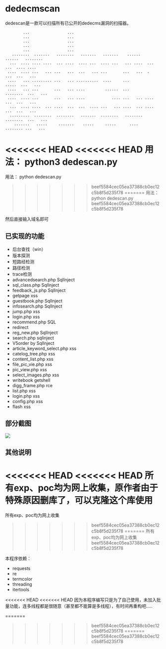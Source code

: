 # dedecmscan



dedescan是一款可以扫描所有已公开的dedecms漏洞的扫描器。

```
        ...                 ...                                                     
        ...                 ...                                                     
        ...                 ...                                                     
        ...                 ...                                                     
        ...                 ...                                                     
   ........  .......   ........   .......   .......    ......    ......   ........  
  ...  .... .... ....  ... ....  .... ...  .... ...   ... ....  ...  ...  .... .... 
 ....  .... ...   ... ...   ...  ...   ... ...       ...   ...  .    ...  ...   ... 
 ....   ... ......... ...   ... ..........  ....     ...           .....  ...   ... 
 ....   ... ...       ...   ... ....         ......  ...        ........  ...   ... 
 ....  .... ...       ...   ... ....            .... ...   ... ....  ...  ...   ... 
  ...  .... ....  ... ....  ...  ...  .... ...   ... ....  ... ....  ...  ...   ... 
  .........  ........  ........   .......  ........   ........  ........  ...   ... 
    .......   .....     .......    .....     .....      ....     ........ ...   ... 

```

<<<<<<< HEAD
<<<<<<< HEAD
用法： python3 dedescan.py
=======
用法： python dedescan.py
>>>>>>> beef5584cec05ea37388cb0ec12c5b8f5d235f78
=======
用法： python dedescan.py
>>>>>>> beef5584cec05ea37388cb0ec12c5b8f5d235f78

然后直接输入域名即可

## 已实现的功能

- 后台查找（win）
- 版本探测
- 短路经检测
- 路径检测
- trace检测
- advancedsearch.php SqlInject
- sql_class.php SqlInject
- feedback_js.php SqlInject
- getpage xss
- guestbook.php SqlInject
- infosearch.php SqlInject
- jump.php xss
- login.php xss
- recommend.php SQL 
- redirect
- reg_new.php SqlInject
- search.php sqlinject
- V5order by SqlInject
- article_keyword_select.php xss
- catelog_tree.php xss
- content_list.php xss
- file_pic_vie.php xss
- pic_view.php xss
- select_images.php xss
- writebook getshell
- digg_frame.php  rce
- list.php xss
- login.php xss
- config.php xss
- flash xss

## 部分截图

![](http://ww1.sinaimg.cn/large/007F8GgBly1g61fkee3tnj30pf0cdjta.jpg)

## 其他说明



<<<<<<< HEAD
<<<<<<< HEAD
所有exp、poc均为网上收集，原作者由于特殊原因删库了，可以克隆这个库使用
=======
所有exp、poc均为网上收集
>>>>>>> beef5584cec05ea37388cb0ec12c5b8f5d235f78
=======
所有exp、poc均为网上收集
>>>>>>> beef5584cec05ea37388cb0ec12c5b8f5d235f78

本程序依赖：

- requests
- re
- termcolor
- threading
- itertools

<<<<<<< HEAD
<<<<<<< HEAD
因为本程序编写只是为了自己使用，未加入批量功能，连多线程都是很随意（甚至都不能算是多线程），有时间再重构吧.....

=======
>>>>>>> beef5584cec05ea37388cb0ec12c5b8f5d235f78
=======
>>>>>>> beef5584cec05ea37388cb0ec12c5b8f5d235f78

